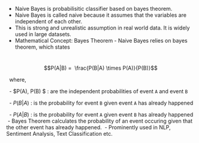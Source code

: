 - Naive Bayes is probabilisitic classifier based on bayes theorem.
- Naive Bayes is called naive because it assumes that the variables are independent of each other.
- This is strong and unrealistic assumption in real world data. It is widely used in large datasets.
- Mathematical Concept:
	Bayes Theorem - Naive Bayes relies on bayes theorem, which states

  $$P(A|B) =  \frac{P(B|A) \times P(A)}{P(B)}$$

  where,

  - $P(A), P(B) $ : are the independent probabilities of event `A` and event `B`

  - $P(B|A)$ : is the probability for event `B` given event `A` has already happened

  - $P(A|B)$ : is the probability for event `A` given event `B` has already happened
 - Bayes Theorem calculates the probability of an event occuring given that the other event has already happened.
 - Prominently used in NLP, Sentiment Analysis, Text Classification etc.